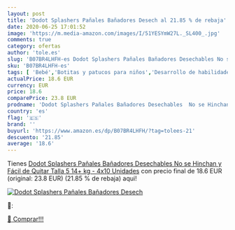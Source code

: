 ```yaml
---
layout: post
title: 'Dodot Splashers Pañales Bañadores Desech al 21.85 % de rebaja'
date: 2020-06-25 17:01:52
image: 'https://m.media-amazon.com/images/I/51YESYmW27L._SL400_.jpg'
comments: true
category: ofertas
author: 'tole.es'
slug: 'B07BR4LHFH-es Dodot Splashers Pañales Bañadores Desechables No se...'
sku: 'B07BR4LHFH-es'
tags: [ 'Bebé','Botitas y patucos para niños','Desarrollo de habilidades motoras','Juguetes','Juguetes para Bebés y primera infancia','Juguetes para apilar y encajar','Juguetes y juegos','Lactancia y alimentación','Recipientes para comida','Zapatos','Zapatos para bebés','Zapatos para niños','Zapatos y complementos','dodot','pañales', ]
actualPrice: 18.6 EUR
currency: EUR
price: 18.6
comparePrice: 23.8 EUR
prodname: 'Dodot Splashers Pañales Bañadores Desechables  No se Hinchan y Fácil de Quitar  Talla 5  14+ kg  - 4x10 Unidades'
country: 'es'
flag: '🇪🇸'
brand: ''
buyurl: 'https://www.amazon.es/dp/B07BR4LHFH/?tag=tolees-21'
descuento: '21.85'
average: '18.6'
---
```


Tienes [Dodot Splashers Pañales Bañadores Desechables  No se Hinchan y Fácil de Quitar  Talla 5  14+ kg  - 4x10 Unidades](https://www.amazon.es/dp/B07BR4LHFH/?tag=tolees-21) con precio final de  18.6 EUR (original: 23.8 EUR) (21.85 %  de rebaja) aqui!

[![Dodot Splashers Pañales Bañadores Desech](https://m.media-amazon.com/images/I/51YESYmW27L._SL400_.jpg)](https://www.amazon.es/dp/B07BR4LHFH/?tag=tolees-21)

🔎:


[🛒 Comprar!!!](https://www.amazon.es/dp/B07BR4LHFH/?tag=tolees-21)
